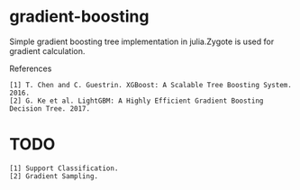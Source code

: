 # gradient-boosting

Simple gradient boosting tree implementation in julia.Zygote is used for gradient calculation.

References

    [1] T. Chen and C. Guestrin. XGBoost: A Scalable Tree Boosting System. 2016.
    [2] G. Ke et al. LightGBM: A Highly Efficient Gradient Boosting Decision Tree. 2017.
    
    
# TODO

    [1] Support Classification.
    [2] Gradient Sampling.

